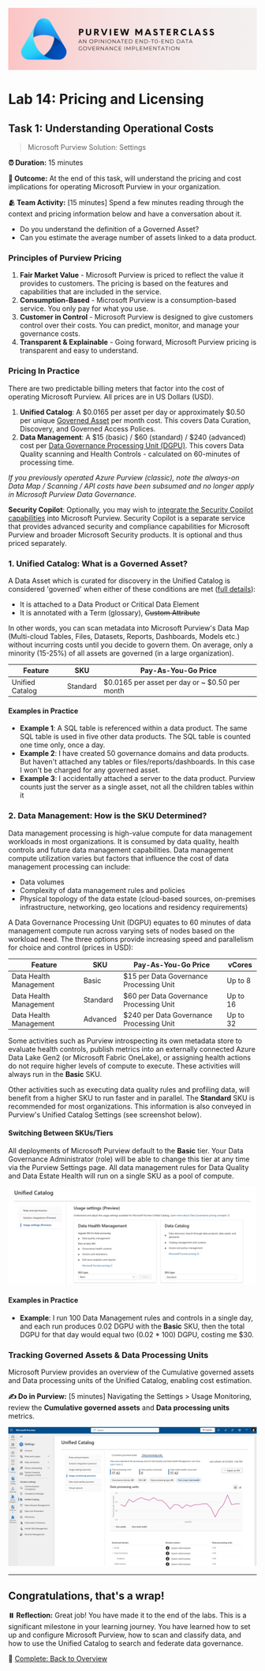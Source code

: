 ![Banner](./assets/banner.png)

# Lab 14: Pricing and Licensing

## Task 1: Understanding Operational Costs

> Microsoft Purview Solution: Settings

**⏰ Duration:** 15 minutes

**🎯 Outcome:** At the end of this task, will understand the pricing and cost implications for operating Microsoft Purview in your organization.

**🫂 Team Activity:** [15 minutes] Spend a few minutes reading through the context and pricing information below and have a conversation about it.

- Do you understand the definition of a Governed Asset?
- Can you estimate the average number of assets linked to a data product.

### Principles of Purview Pricing

1. **Fair Market Value** - Microsoft Purview is priced to reflect the value it provides to customers. The pricing is based on the features and capabilities that are included in the service.
2. **Consumption-Based** - Microsoft Purview is a consumption-based service. You only pay for what you use.
3. **Customer in Control** - Microsoft Purview is designed to give customers control over their costs. You can predict, monitor, and manage your governance costs.
4. **Transparent & Explainable** - Going forward, Microsoft Purview pricing is transparent and easy to understand.

### Pricing In Practice

There are two predictable billing meters that factor into the cost of operating Microsoft Purview. All prices are in US Dollars (USD).

1. **Unified Catalog**: A $0.0165 per asset per day or approximately $0.50 per unique [Governed Asset](https://learn.microsoft.com/en-us/purview/ms-purview-dg-pricing-concepts#what-is-a-governed-asset) per month cost. This covers Data Curation, Discovery, and Governed Access Polices.
2. **Data Management**: A $15 (basic) / $60 (standard) / $240 (advanced) cost per [Data Governance Processing Unit (DGPU)](https://learn.microsoft.com/en-us/purview/ms-purview-dg-pricing-concepts#data-governance-processing-units-explained). This covers Data Quality scanning and Health Controls - calculated on 60-minutes of processing time.

_If you previously operated Azure Purview (classic), note the always-on Data Map / Scanning / API costs have been subsumed and no longer apply in Microsoft Purview Data Governance._

**Security Copilot**: Optionally, you may wish to [integrate the Security Copilot capabilities](https://learn.microsoft.com/en-us/purview/copilot-in-purview-overview?bc=%2Fsecurity-copilot%2Fbreadcrumb%2Ftoc.json&toc=%2Fsecurity-copilot%2Ftoc.json) into Microsoft Purview. Security Copilot is a separate service that provides advanced security and compliance capabilities for Microsoft Purview and broader Microsoft Security products. It is optional and thus priced separately.

### 1. Unified Catalog: What is a Governed Asset?

A Data Asset which is curated for discovery in the Unified Catalog is considered 'governed' when either of these conditions are met ([full details](https://learn.microsoft.com/en-us/purview/ms-purview-dg-pricing-concepts#what-is-a-governed-asset)):

- It is attached to a Data Product or Critical Data Element
- It is annotated with a Term (glossary), ~~Custom Attribute~~

In other words, you can scan metadata into Microsoft Purview's Data Map (Multi-cloud Tables, Files, Datasets, Reports, Dashboards, Models etc.) without incurring costs until you decide to govern them. On average, only a minority (15-25%) of all assets are governed (in a large organization).

| Feature         | SKU      | Pay-As-You-Go Price                            |
| --------------- | -------- | ---------------------------------------------- |
| Unified Catalog | Standard | $0.0165 per asset per day or ~ $0.50 per month |

#### Examples in Practice

- **Example 1**: A SQL table is referenced within a data product. The same SQL table is used in five other data products. The SQL table is counted one time only, once a day.
- **Example 2**: I have created 50 governance domains and data products. But haven't attached any tables or files/reports/dashboards. In this case I won't be charged for any governed asset.
- **Example 3**: I accidentally attached a server to the data product. Purview counts just the server as a single asset, not all the children tables within it

### 2. Data Management: How is the SKU Determined?

Data management processing is high-value compute for data management workloads in most organizations. It is consumed by data quality, health controls and future data management capabilities. Data management compute utilization varies but factors that influence the cost of data management processing can include:

- Data volumes
- Complexity of data management rules and policies
- Physical topology of the data estate (cloud-based sources, on-premises infrastructure, networking, geo locations and residency requirements)

A Data Governance Processing Unit (DGPU) equates to 60 minutes of data management compute run across varying sets of nodes based on the workload need. The three options provide increasing speed and parallelism for choice and control (prices in USD):

| Feature                | SKU      | Pay-As-You-Go Price                      | vCores   |
| ---------------------- | -------- | ---------------------------------------- | -------- |
| Data Health Management | Basic    | $15 per Data Governance Processing Unit  | Up to 8  |
| Data Health Management | Standard | $60 per Data Governance Processing Unit  | Up to 16 |
| Data Health Management | Advanced | $240 per Data Governance Processing Unit | Up to 32 |

Some activities such as Purview introspecting its own metadata store to evaluate health controls, publish metrics into an externally connected Azure Data Lake Gen2 (or Microsoft Fabric OneLake), or assigning health actions do not require higher levels of compute to execute. These activities will always run in the **Basic** SKU.

Other activities such as executing data quality rules and profiling data, will benefit from a higher SKU to run faster and in parallel. The **Standard** SKU is recommended for most organizations. This information is also conveyed in Purview's Unified Catalog Settings (see screenshot below).

#### Switching Between SKUs/Tiers

All deployments of Microsoft Purview default to the **Basic** tier. Your Data Governance Administrator (role) will be able to change this tier at any time via the Purview Settings page. All data management rules for Data Quality and Data Estate Health will run on a single SKU as a pool of compute.

![Unified Catalog SKU Selector](./assets/unified-catalog-sku-selector.png)

#### Examples in Practice

- **Example**: I run 100 Data Management rules and controls in a single day, and each run produces 0.02 DGPU with the **Basic** SKU, then the total DGPU for that day would equal two (0.02 \* 100) DGPU, costing me $30.

### Tracking Governed Assets & Data Processing Units

Microsoft Purview provides an overview of the Cumulative governed assets and Data processing units of the Unified Catalog, enabling cost estimation.

**✍️ Do in Purview:** [5 minutes] Navigating the Settings > Usage Monitoring, review the **Cumulative governed assets** and **Data processing units** metrics.

![Tracking Governed Assets & Data Processing Units](./assets/usage-monitoring.png)

---

## Congratulations, that's a wrap!

**⏸️ Reflection:** Great job! You have made it to the end of the labs. This is a significant milestone in your learning journey. You have learned how to set up and configure Microsoft Purview, how to scan and classify data, and how to use the Unified Catalog to search and federate data governance.

🏁 [Complete: Back to Overview](./README.md)
